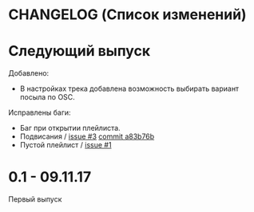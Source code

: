 # CHANGELOG (Список изменений)

# Следующий выпуск

Добавлено:
* В настройках трека добавлена возможность выбирать вариант посыла по OSC. 

Исправлены баги:

* Баг при открытии плейлиста.
* Подвисания / [issue #3](https://github.com/NevermindWano/kdcnov_player/issues/3) [commit a83b76b](https://github.com/NevermindWano/kdcnov_player/commit/a83b76ba34ad77cc1be66ac1b2428fb985440538)
* Пустой плейлист / [issue #1](https://github.com/NevermindWano/kdcnov_player/issues/1)

# 0.1 - 09.11.17
Первый выпуск
